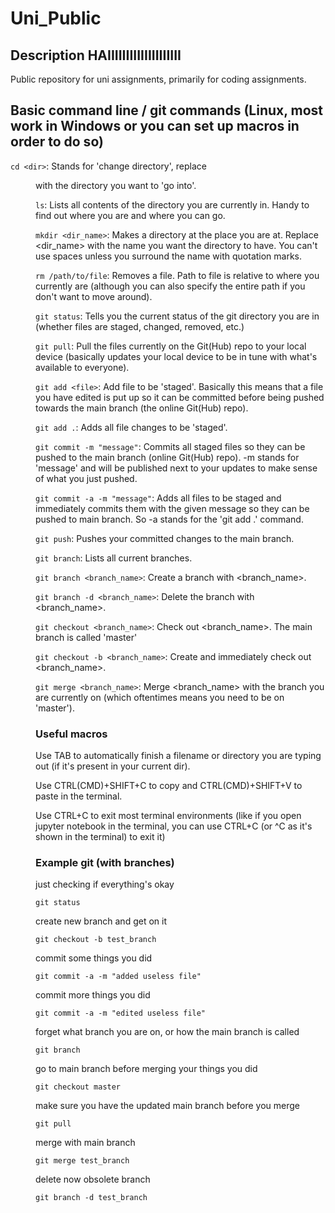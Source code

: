 # Uni_Public

## Description HAIIIIIIIIIIIIIIIIIIII

Public repository for uni assignments, primarily for coding assignments.

## Basic command line / git commands (Linux, most work in Windows or you can set up macros in order to do so)

`cd <dir>`: Stands for 'change directory', replace <dir> with the directory you want to 'go into'.

`ls`: Lists all contents of the directory you are currently in. Handy to find out where you are and where you can go.

`mkdir <dir_name>`: Makes a directory at the place you are at. Replace <dir_name> with the name you want the directory to have. You can't use spaces unless you surround the name with quotation marks.

`rm /path/to/file`: Removes a file. Path to file is relative to where you currently are (although you can also specify the entire path if you don't want to move around).

`git status`: Tells you the current status of the git directory you are in (whether files are staged, changed, removed, etc.)

`git pull`: Pull the files currently on the Git(Hub) repo to your local device (basically updates your local device to be in tune with what's available to everyone).

`git add <file>`: Add file to be 'staged'. Basically this means that a file you have edited is put up so it can be committed before being pushed towards the main branch (the online Git(Hub) repo).

`git add .`: Adds all file changes to be 'staged'. 

`git commit -m "message"`: Commits all staged files so they can be pushed to the main branch (online Git(Hub) repo). -m stands for 'message' and will be published next to your updates to make sense of what you just pushed.

`git commit -a -m "message"`: Adds all files to be staged and immediately commits them with the given message so they can be pushed to main branch. So -a stands for the 'git add .' command.

`git push`: Pushes your committed changes to the main branch.

`git branch`: Lists all current branches.

`git branch <branch_name>`: Create a branch with <branch_name>.

`git branch -d <branch_name>`: Delete the branch with <branch_name>.

`git checkout <branch_name>`: Check out <branch_name>. The main branch is called 'master'

`git checkout -b <branch_name>`: Create and immediately check out <branch_name>.

`git merge <branch_name>`: Merge <branch_name> with the branch you are currently on (which oftentimes means you need to be on 'master').

### Useful macros

Use TAB to automatically finish a filename or directory you are typing out (if it's present in your current dir).

Use CTRL(CMD)+SHIFT+C to copy and CTRL(CMD)+SHIFT+V to paste in the terminal.

Use CTRL+C to exit most terminal environments (like if you open jupyter notebook in the terminal, you can use CTRL+C (or ^C as it's shown in the terminal) to exit it)

### Example git (with branches)

just checking if everything's okay

`git status` 

create new branch and get on it
  
`git checkout -b test_branch`

commit some things you did

`git commit -a -m "added useless file"`

commit more things you did

`git commit -a -m "edited useless file"`

forget what branch you are on, or how the main branch is called 

`git branch`

go to main branch before merging your things you did

`git checkout master`

make sure you have the updated main branch before you merge

`git pull`

merge with main branch

`git merge test_branch`

delete now obsolete branch

`git branch -d test_branch`
